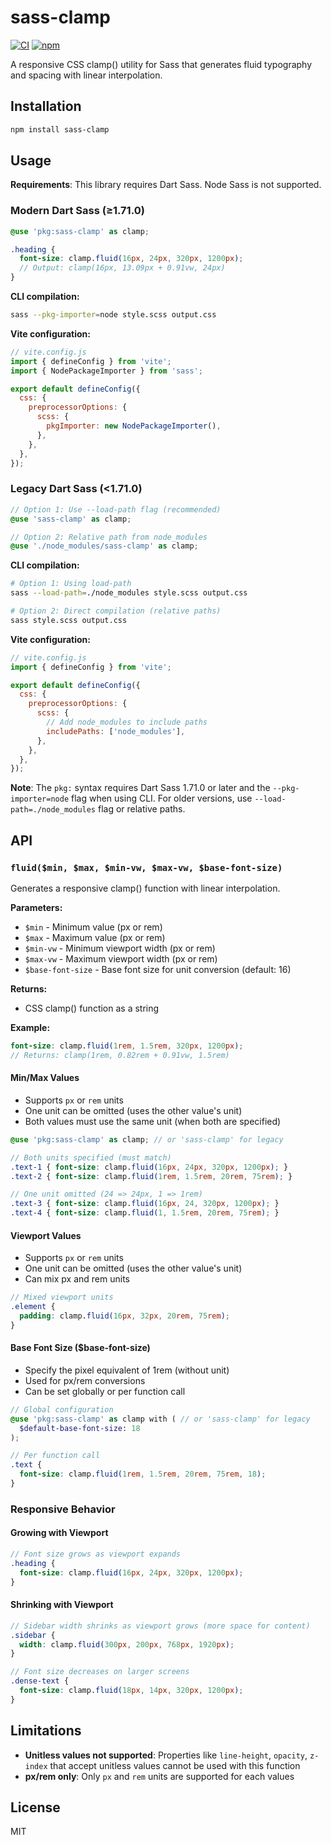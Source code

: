 # sass-clamp

[![CI](https://github.com/knowledgecode/sass-clamp/actions/workflows/ci.yml/badge.svg)](https://github.com/knowledgecode/sass-clamp/actions/workflows/ci.yml)
[![npm](https://img.shields.io/npm/v/sass-clamp)](https://www.npmjs.com/package/sass-clamp)

A responsive CSS clamp() utility for Sass that generates fluid typography and spacing with linear interpolation.

## Installation

```bash
npm install sass-clamp
```

## Usage

**Requirements**: This library requires Dart Sass. Node Sass is not supported.

### Modern Dart Sass (≥1.71.0)

```scss
@use 'pkg:sass-clamp' as clamp;

.heading {
  font-size: clamp.fluid(16px, 24px, 320px, 1200px);
  // Output: clamp(16px, 13.09px + 0.91vw, 24px)
}
```

**CLI compilation:**

```bash
sass --pkg-importer=node style.scss output.css
```

**Vite configuration:**

```javascript
// vite.config.js
import { defineConfig } from 'vite';
import { NodePackageImporter } from 'sass';

export default defineConfig({
  css: {
    preprocessorOptions: {
      scss: {
        pkgImporter: new NodePackageImporter(),
      },
    },
  },
});
```

### Legacy Dart Sass (<1.71.0)

```scss
// Option 1: Use --load-path flag (recommended)
@use 'sass-clamp' as clamp;

// Option 2: Relative path from node_modules
@use './node_modules/sass-clamp' as clamp;
```

**CLI compilation:**

```bash
# Option 1: Using load-path
sass --load-path=./node_modules style.scss output.css

# Option 2: Direct compilation (relative paths)
sass style.scss output.css
```

**Vite configuration:**

```javascript
// vite.config.js
import { defineConfig } from 'vite';

export default defineConfig({
  css: {
    preprocessorOptions: {
      scss: {
        // Add node_modules to include paths
        includePaths: ['node_modules'],
      },
    },
  },
});
```

**Note**: The `pkg:` syntax requires Dart Sass 1.71.0 or later and the `--pkg-importer=node` flag when using CLI. For older versions, use `--load-path=./node_modules` flag or relative paths.

## API

### `fluid($min, $max, $min-vw, $max-vw, $base-font-size)`

Generates a responsive clamp() function with linear interpolation.

**Parameters:**

- `$min` - Minimum value (px or rem)
- `$max` - Maximum value (px or rem)
- `$min-vw` - Minimum viewport width (px or rem)
- `$max-vw` - Maximum viewport width (px or rem)
- `$base-font-size` - Base font size for unit conversion (default: 16)

**Returns:**

- CSS clamp() function as a string

**Example:**

```scss
font-size: clamp.fluid(1rem, 1.5rem, 320px, 1200px);
// Returns: clamp(1rem, 0.82rem + 0.91vw, 1.5rem)
```

#### Min/Max Values

- Supports `px` or `rem` units
- One unit can be omitted (uses the other value's unit)
- Both values must use the same unit (when both are specified)

```scss
@use 'pkg:sass-clamp' as clamp; // or 'sass-clamp' for legacy

// Both units specified (must match)
.text-1 { font-size: clamp.fluid(16px, 24px, 320px, 1200px); }
.text-2 { font-size: clamp.fluid(1rem, 1.5rem, 20rem, 75rem); }

// One unit omitted (24 => 24px, 1 => 1rem)
.text-3 { font-size: clamp.fluid(16px, 24, 320px, 1200px); }
.text-4 { font-size: clamp.fluid(1, 1.5rem, 20rem, 75rem); }
```

#### Viewport Values

- Supports `px` or `rem` units
- One unit can be omitted (uses the other value's unit)
- Can mix px and rem units

```scss
// Mixed viewport units
.element {
  padding: clamp.fluid(16px, 32px, 20rem, 75rem);
}
```

#### Base Font Size ($base-font-size)

- Specify the pixel equivalent of 1rem (without unit)
- Used for px/rem conversions
- Can be set globally or per function call

```scss
// Global configuration
@use 'pkg:sass-clamp' as clamp with ( // or 'sass-clamp' for legacy
  $default-base-font-size: 18
);

// Per function call
.text {
  font-size: clamp.fluid(1rem, 1.5rem, 20rem, 75rem, 18);
}
```

### Responsive Behavior

#### Growing with Viewport

```scss
// Font size grows as viewport expands
.heading {
  font-size: clamp.fluid(16px, 24px, 320px, 1200px);
}
```

#### Shrinking with Viewport

```scss
// Sidebar width shrinks as viewport grows (more space for content)
.sidebar {
  width: clamp.fluid(300px, 200px, 768px, 1920px);
}

// Font size decreases on larger screens
.dense-text {
  font-size: clamp.fluid(18px, 14px, 320px, 1200px);
}
```

## Limitations

- **Unitless values not supported**: Properties like `line-height`, `opacity`, `z-index` that accept unitless values cannot be used with this function
- **px/rem only**: Only `px` and `rem` units are supported for each values

## License

MIT
